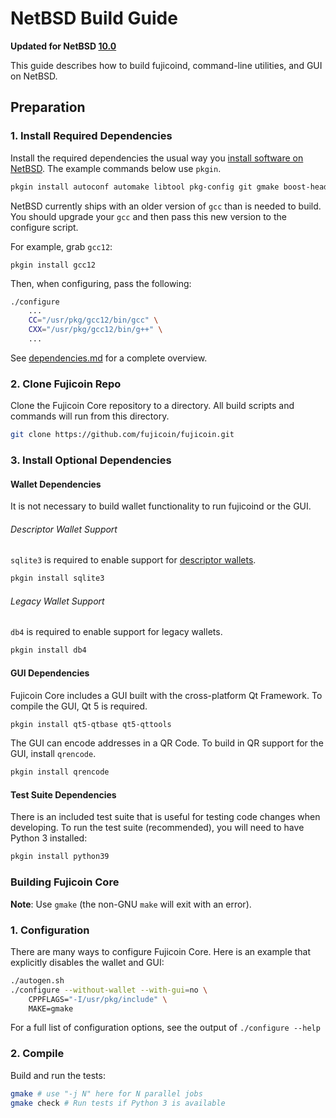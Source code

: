# NetBSD Build Guide

**Updated for NetBSD [10.0](https://netbsd.org/releases/formal-10/NetBSD-10.0.html)**

This guide describes how to build fujicoind, command-line utilities, and GUI on NetBSD.

## Preparation

### 1. Install Required Dependencies

Install the required dependencies the usual way you [install software on NetBSD](https://www.netbsd.org/docs/guide/en/chap-boot.html#chap-boot-pkgsrc).
The example commands below use `pkgin`.

```bash
pkgin install autoconf automake libtool pkg-config git gmake boost-headers libevent

```

NetBSD currently ships with an older version of `gcc` than is needed to build. You should upgrade your `gcc` and then pass this new version to the configure script.

For example, grab `gcc12`:
```
pkgin install gcc12
```

Then, when configuring, pass the following:
```bash
./configure
    ...
    CC="/usr/pkg/gcc12/bin/gcc" \
    CXX="/usr/pkg/gcc12/bin/g++" \
    ...
```

See [dependencies.md](dependencies.md) for a complete overview.

### 2. Clone Fujicoin Repo

Clone the Fujicoin Core repository to a directory. All build scripts and commands will run from this directory.

```bash
git clone https://github.com/fujicoin/fujicoin.git
```

### 3. Install Optional Dependencies

#### Wallet Dependencies

It is not necessary to build wallet functionality to run fujicoind or the GUI.

###### Descriptor Wallet Support

`sqlite3` is required to enable support for [descriptor wallets](https://github.com/fujicoin/fujicoin/blob/master/doc/descriptors.md).

```bash
pkgin install sqlite3
```

###### Legacy Wallet Support

`db4` is required to enable support for legacy wallets.

```bash
pkgin install db4
```

#### GUI Dependencies

Fujicoin Core includes a GUI built with the cross-platform Qt Framework. To compile the GUI, Qt 5 is required.

```bash
pkgin install qt5-qtbase qt5-qttools
```

The GUI can encode addresses in a QR Code. To build in QR support for the GUI, install `qrencode`.

```bash
pkgin install qrencode
```

#### Test Suite Dependencies

There is an included test suite that is useful for testing code changes when developing.
To run the test suite (recommended), you will need to have Python 3 installed:

```bash
pkgin install python39
```

### Building Fujicoin Core

**Note**: Use `gmake` (the non-GNU `make` will exit with an error).


### 1. Configuration

There are many ways to configure Fujicoin Core. Here is an example that
explicitly disables the wallet and GUI:

```bash
./autogen.sh
./configure --without-wallet --with-gui=no \
    CPPFLAGS="-I/usr/pkg/include" \
    MAKE=gmake
```

For a full list of configuration options, see the output of `./configure --help`

### 2. Compile

Build and run the tests:

```bash
gmake # use "-j N" here for N parallel jobs
gmake check # Run tests if Python 3 is available
```
